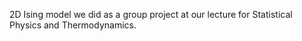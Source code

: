 2D Ising model we did as a group project at our lecture for Statistical Physics and Thermodynamics.
